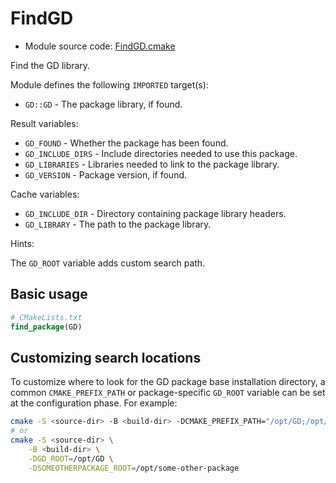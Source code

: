 <!-- This is auto-generated file. -->
# FindGD

* Module source code: [FindGD.cmake](https://github.com/petk/php-build-system/blob/master/cmake/cmake/modules/FindGD.cmake)

Find the GD library.

Module defines the following `IMPORTED` target(s):

* `GD::GD` - The package library, if found.

Result variables:

* `GD_FOUND` - Whether the package has been found.
* `GD_INCLUDE_DIRS` - Include directories needed to use this package.
* `GD_LIBRARIES` - Libraries needed to link to the package library.
* `GD_VERSION` - Package version, if found.

Cache variables:

* `GD_INCLUDE_DIR` - Directory containing package library headers.
* `GD_LIBRARY` - The path to the package library.

Hints:

The `GD_ROOT` variable adds custom search path.

## Basic usage

```cmake
# CMakeLists.txt
find_package(GD)
```

## Customizing search locations

To customize where to look for the GD package base
installation directory, a common `CMAKE_PREFIX_PATH` or
package-specific `GD_ROOT` variable can be set at
the configuration phase. For example:

```sh
cmake -S <source-dir> -B <build-dir> -DCMAKE_PREFIX_PATH="/opt/GD;/opt/some-other-package"
# or
cmake -S <source-dir> \
    -B <build-dir> \
    -DGD_ROOT=/opt/GD \
    -DSOMEOTHERPACKAGE_ROOT=/opt/some-other-package
```
